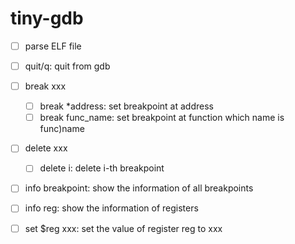 # tiny-gdb

- [ ] parse ELF file 

- [ ] quit/q: quit from gdb  
- [ ] break xxx
  - [ ] break *address: set breakpoint at address 
  - [ ] break func_name: set breakpoint at function which name is func)name 
- [ ] delete xxx 
  - [ ] delete i: delete i-th breakpoint   
- [ ] info breakpoint: show the information of all breakpoints 
- [ ] info reg: show the information of registers 
- [ ] set $reg xxx: set the value of register reg to xxx 